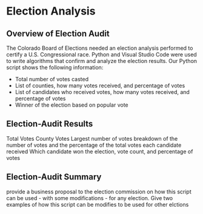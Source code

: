 # Election Analysis 
## Overview of Election Audit
The Colorado Board of Elections needed an election analysis performed to certify a U.S. Congressional race. Python and Visual Studio Code were used to write algorithms that confirm and analyze the election results. Our Python script shows the following information:
- Total number of votes casted
- List of counties, how many votes received, and percentage of votes
- List of candidates who received votes, how many votes received, and percentage of votes
- Winner of the election based on popular vote
## Election-Audit Results
Total Votes
County Votes
Largest number of votes
breakdown of the number of votes and the percentage of the total votes each candidate received
Which candidate won the election, vote count, and percentage of votes
## Election-Audit Summary
provide a business proposal to the election commission on how this script can be used - with some modifications - for any election. Give two examples of how this script can be modifies to be used for other elctions
